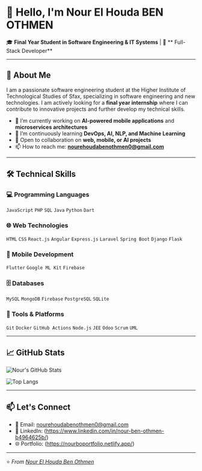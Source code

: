 # 👋 Hello, I'm Nour El Houda BEN OTHMEN

🎓 **Final Year Student in Software Engineering & IT Systems** | 🤖 ** Full-Stack Developer** 

---

## 🚀 About Me

I am a passionate software engineering student at the Higher Institute of Technological Studies of Sfax, specializing in software engineering and new technologies. I am actively looking for a **final year internship** where I can contribute to innovative projects and further develop my technical skills.

- 🔭 I’m currently working on **AI-powered mobile applications** and **microservices architectures**
- 🌱 I’m continuously learning **DevOps, AI, NLP, and Machine Learning**
- 💼 Open to collaboration on **web, mobile, or AI projects**
- 📫 How to reach me: **nourehoudabenothmen0@gmail.com**

---

## 🛠️ Technical Skills

### 💻 Programming Languages
`JavaScript` `PHP` `SQL` `Java` `Python` `Dart`

### 🌐 Web Technologies
`HTML` `CSS` `React.js` `Angular` `Express.js` `Laravel` `Spring Boot` `Django` `Flask`

### 📱 Mobile Development
`Flutter` `Google ML Kit` `Firebase`

### 🗄️ Databases
`MySQL` `MongoDB` `Firebase` `PostgreSQL` `SQLite`

### 🔧 Tools & Platforms
`Git` `Docker` `GitHub Actions` `Node.js` `JEE` `Odoo` `Scrum` `UML`

---

## 📈 GitHub Stats

![Nour's GitHub Stats](https://github-readme-stats.vercel.app/api?username=TON_USERNAME&show_icons=true&theme=radical)

![Top Langs](https://github-readme-stats.vercel.app/api/top-langs/?username=TON_USERNAME&layout=compact&theme=radical)

---

## 📫 Let's Connect

- 📧 Email: [nourehoudabenothmen0@gmail.com](mailto:nourehoudabenothmen0@gmail.com)
- 💼 LinkedIn: (https://www.linkedin.com/in/nour-ben-othmen-b4964625b/)
- 🌐 Portfolio: (https://nourboportfolio.netlify.app/)

---

⭐ *From [Nour El Houda Ben Othmen](https://github.com/nourbenothmen)*
